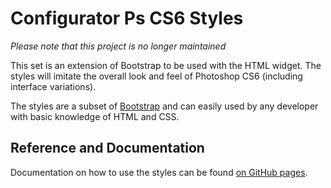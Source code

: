 # Configurator Ps CS6 Styles

_Please note that this project is no longer maintained_

This set is an extension of Bootstrap to be used with the HTML widget. The styles will imitate the overall look and feel of Photoshop CS6 (including interface variations).

The styles are a subset of [Bootstrap](http://twitter.github.io/bootstrap/) and can easily used by any developer with basic knowledge of HTML and CSS.

## Reference and Documentation

Documentation on how to use the styles can be found [on GitHub pages](http://marcosecchi.github.io/configurator_ps_cs6_styles/).
